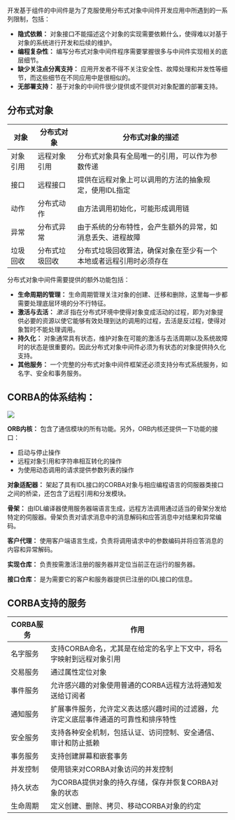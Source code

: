 开发基于组件的中间件是为了克服使用分布式对象中间件开发应用中所遇到的一系列限制，包括：

* **隐式依赖：** 对象接口不能描述这个对象的实现需要依赖什么，使得难以对基于对象的系统进行开发和后续的维护。
* **编程复杂性：** 编写分布式对象中间件程序需要掌握很多与中间件实现相关的底层细节。
* **缺少关注点分离支持：** 应用开发者不得不关注安全性、故障处理和并发性等细节，而这些细节在不同应用中是很相似的。
* **无部署支持：** 基于对象的中间件很少提供或不提供对对象配置的部署支持。

## 分布式对象

| 对象     | 分布式对象     | 分布式对象的描述                                             |
| -------- | -------------- | ------------------------------------------------------------ |
| 对象引用 | 远程对象引用   | 分布式对象具有全局唯一的引用，可以作为参数传递               |
| 接口     | 远程接口       | 提供在远程对象上可以调用的方法的抽象规定，使用IDL指定        |
| 动作     | 分布式动作     | 由方法调用初始化，可能形成调用链                             |
| 异常     | 分布式异常     | 由于系统的分布特性，会产生额外的异常，如消息丢失、进程故障   |
| 垃圾回收 | 分布式垃圾回收 | 分布式垃圾回收算法，确保对象在至少有一个本地或者远程引用时必须存在 |

分布式对象中间件需要提供的额外功能包括：

* **生命周期的管理：** 生命周期管理关注对象的创建、迁移和删除，这里每一步都需要处理底层环境的分不行特征。
* **激活与去活：** *激活* 指在分布式环境中使得对象变成活动的过程，即为对象提供必要的资源以使它能够有效处理到达的调用的过程，去活是反过程，使得对象暂时不能处理调用。
* **持久化：** 对象通常具有状态，维护对象在可能的激活与去活周期以及系统故障时的状态是很重要的。因此分布式对象中间件必须为有状态的对象提供持久化支持。
* **其他服务：** 一个完整的分布式对象中间件框架还必须支持分布式系统服务，如名字、安全和事务服务。

## CORBA的体系结构：

![](http://p9zl5r4hu.bkt.clouddn.com/2018-09-29_55CORBA_architecture.png)

**ORB内核：** 包含了通信模块的所有功能。另外，ORB内核还提供一下功能的接口：

* 启动与停止操作
* 远程对象引用和字符串相互转化的操作
* 为使用动态调用的请求提供参数列表的操作

**对象适配器：** 架起了具有IDL接口的CORBA对象与相应编程语言的伺服器类接口之间的桥梁，还包含了远程引用和分发模块。

**骨架：** 由IDL编译器使用服务器端语言生成，远程方法调用通过适当的骨架分发给特定的伺服器。骨架负责对请求消息中的消息解码和应答消息中对结果和异常编码。

**客户代理：** 使用客户端语言生成，负责将调用请求中的参数编码并将应答消息的内容和异常解码。

**实现仓库：** 负责按需激活注册的服务器并定位当前正在运行的服务器。

**接口仓库：** 是为需要它的客户和服务器提供已注册的IDL接口的信息。

## CORBA支持的服务

| CORBA服务 | 作用                                                         |
| --------- | ------------------------------------------------------------ |
| 名字服务  | 支持CORBA命名，尤其是在给定的名字上下文中，将名字映射到远程对象引用 |
| 交易服务  | 通过属性定位对象                                             |
| 事件服务  | 允许感兴趣的对象使用普通的CORBA远程方法将通知发送给订阅者    |
| 通知服务  | 扩展事件服务，允许定义表达感兴趣时间的过滤器，允许定义底层事件通道的可靠性和排序特性 |
| 安全服务  | 支持各种安全机制，包括认证、访问控制、安全通信、审计和防止抵赖 |
| 事务服务  | 支持创建屏幕和嵌套事务                                       |
| 并发控制  | 使用锁来对CORBA对象访问的并发控制                            |
| 持久状态  | 为CORBA提供对象的持久存储，保存并恢复CORBA对象的状态         |
| 生命周期  | 定义创建、删除、拷贝、移动CORBA对象的约定                    |

